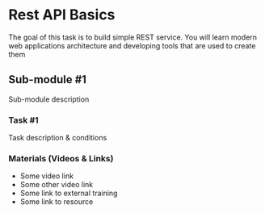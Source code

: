 # Rest API Basics

The goal of this task is to build simple REST service. You will learn modern web applications architecture
and developing tools that are used to create them

## Sub-module #1

Sub-module description

### Task #1

Task description & conditions

### Materials (Videos & Links)

* Some video link
* Some other video link
* Some link to external training
* Some link to resource
